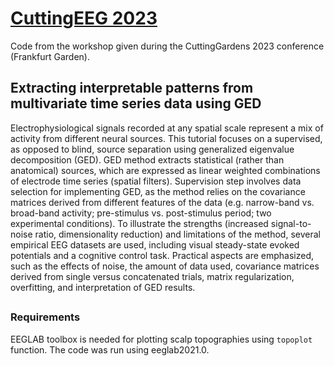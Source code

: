 # [CuttingEEG 2023](https://cuttinggardens2023.org/gardens/frankfurt/)
Code from the workshop given during the CuttingGardens 2023 conference (Frankfurt Garden).

## Extracting interpretable patterns from multivariate time series data using GED

Electrophysiological signals recorded at any spatial scale represent a mix of activity from different neural sources. This tutorial focuses on a supervised, as opposed to blind, source separation using generalized eigenvalue decomposition (GED). GED method extracts statistical (rather than anatomical) sources, which are expressed as linear weighted combinations of electrode time series (spatial filters). Supervision step involves data selection for implementing GED, as the method relies on the covariance matrices derived from different features of the data (e.g. narrow-band vs. broad-band activity; pre-stimulus vs. post-stimulus period; two experimental conditions). To illustrate the strengths (increased signal-to-noise ratio, dimensionality reduction) and limitations of the method, several empirical EEG datasets are used, including visual steady-state evoked potentials and a cognitive control task. Practical aspects are emphasized, such as the effects of noise, the amount of data used, covariance matrices derived from single versus concatenated trials, matrix regularization, overfitting, and interpretation of GED results.
##

### Requirements
EEGLAB toolbox is needed for plotting scalp topographies using `topoplot` function. The code was run using eeglab2021.0.
